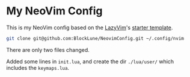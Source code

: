 # My NeoVim Config

This is my NeoVim config based on the [LazyVim](https://github.com/LazyVim/LazyVim)'s [starter template](https://github.com/LazyVim/starter).

```bash
git clone git@github.com:BlockLune/NeovimConfig.git ~/.config/nvim
```

There are only two files changed.

Added some lines in `init.lua`, and create the dir `./lua/user/` which includes the `keymaps.lua`.
